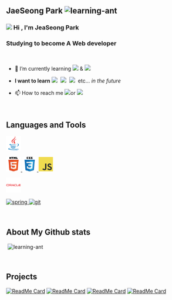 JaeSeong Park <span align="right"> <img src="https://komarev.com/ghpvc/?username=learning-ant&label=Profile%20views&color=0e75b6&style=flat" alt="learning-ant" /> </span>
---
### <img src="https://github.com/TheDudeThatCode/TheDudeThatCode/blob/master/Assets/Hi.gif" width="29px"> Hi , I'm JeaSeong Park 
### Studying to become A Web developer
<br/>

- 🌱 I’m currently learning <img src="https://img.shields.io/badge/Spring-6DB33F?style=flat-square&logo=Spring&logoColor=white"/> & <img src="https://img.shields.io/badge/Java-007396?style=flat-square&logo=Java&logoColor=white"/>


- **I want to learn** <img src="https://img.shields.io/badge/Node.js-339933?style=flat-square&logo=Node.js&logoColor=white"/>&nbsp;
<img src="https://img.shields.io/badge/Python-3766AB?style=flat-square&logo=Python&logoColor=white"/>&nbsp;
<img src="https://img.shields.io/badge/TypeScript-3178C6?style=flat-square&logo=TypeScript&logoColor=white"/>&nbsp; etc... *in the future*


- 📫 How to reach me <a href="mailto:a86007681@gmail.com"><img src="https://img.shields.io/badge/Gmail-D14836?style=flat-square&logo=Python&logoColor=white"/></a>or
<a href="mailto:jspark9206@naver.com"><img src="https://img.shields.io/badge/Naver-00C244?style=flat-square"/></a>
<br/>

## Languages and Tools
<p align="left">
  <a href="https://www.java.com" target="_blank"> <img src="https://raw.githubusercontent.com/devicons/devicon/master/icons/java/java-original.svg" alt="java" width="40" height="40"/> </a>
  
  <a href="https://www.w3.org/html/" target="_blank"> <img src="https://raw.githubusercontent.com/devicons/devicon/master/icons/html5/html5-original-wordmark.svg" alt="html5" width="40" height="40"/> </a>
  <a href="https://www.w3schools.com/css/" target="_blank"> <img src="https://raw.githubusercontent.com/devicons/devicon/master/icons/css3/css3-original-wordmark.svg" alt="css3" width="40" height="40"/> </a>
  <a href="https://developer.mozilla.org/en-US/docs/Web/JavaScript" target="_blank"> <img src="https://raw.githubusercontent.com/devicons/devicon/master/icons/javascript/javascript-original.svg" alt="javascript" width="40" height="40"/> </a>
  
  <a href="https://www.oracle.com/" target="_blank"> <img src="https://raw.githubusercontent.com/devicons/devicon/master/icons/oracle/oracle-original.svg" alt="oracle" width="40" height="40"/> </a>
  
  <a href="https://spring.io/" target="_blank"> <img src="https://www.vectorlogo.zone/logos/springio/springio-icon.svg" alt="spring" width="40" height="40"/> </a> 
  <a href="https://git-scm.com/" target="_blank"> <img src="https://www.vectorlogo.zone/logos/git-scm/git-scm-icon.svg" alt="git" width="40" height="40"/> </a>
</p>
<br/>

## About My Github stats
<p>&nbsp;<img align="center" src="https://github-readme-stats.vercel.app/api?username=learning-ant&show_icons=true&locale=en" alt="learning-ant" /></p>
<br/>

## Projects
[![ReadMe Card](https://github-readme-stats.vercel.app/api/pin/?username=learning-ant&repo=Quiz)](https://github.com/Learning-Ant/Quiz)
[![ReadMe Card](https://github-readme-stats.vercel.app/api/pin/?username=learning-ant&repo=STSStudy)](https://github.com/Learning-Ant/STSStudy)
[![ReadMe Card](https://github-readme-stats.vercel.app/api/pin/?username=YewonLimm&repo=personalColor_project)](https://github.com/YewonLimm/personalColor_project)
[![ReadMe Card](https://github-readme-stats.vercel.app/api/pin/?username=learning-ant&repo=BaraON)](https://github.com/Learning-Ant/BaraON)
